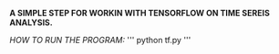 **A SIMPLE STEP FOR WORKIN WITH TENSORFLOW ON TIME SEREIS ANALYSIS.**

*HOW TO RUN THE PROGRAM:*
'''
python tf.py <dataset>
'''
